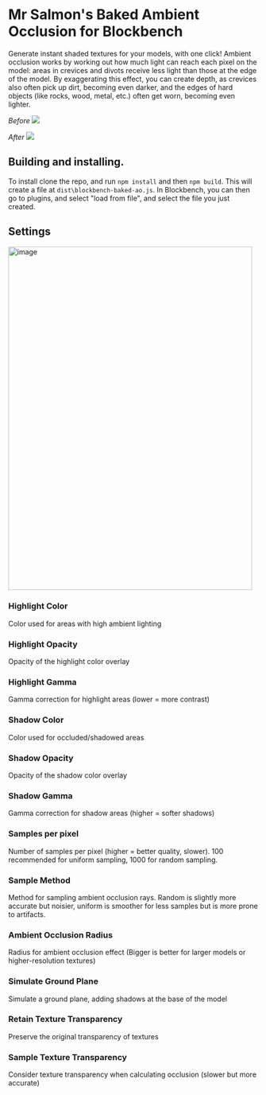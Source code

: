 # Mr Salmon's Baked Ambient Occlusion for Blockbench

Generate instant shaded textures for your models, with one click! Ambient occlusion works by working out how much light can reach each pixel on the model: areas in crevices and divots receive less light than those at the edge of the model. By exaggerating this effect, you can create depth, as crevices also often pick up dirt, becoming even darker, and the edges of hard objects (like rocks, wood, metal, etc.) often get worn, becoming even lighter.

*Before*
![](https://github.com/kaisalmon/MrsSalmonsBlockbenchBakedAmbientOcclusion/blob/main/examples/BenchFlat.gif)

*After*
![](https://github.com/kaisalmon/MrsSalmonsBlockbenchBakedAmbientOcclusion/blob/main/examples/Bench.gif)

## Building and installing.

To install clone the repo, and run `npm install` and then `npm build`. This will create a file at `dist\blockbench-baked-ao.js`. In Blockbench, you can then go to plugins, and select "load from file", and select the file you just created.

## Settings
<img width="491" height="691" alt="image" src="https://github.com/user-attachments/assets/ba7175f1-db3d-4819-8847-5563d741502b" />

### **Highlight Color**
Color used for areas with high ambient lighting

### **Highlight Opacity** 
Opacity of the highlight color overlay

### **Highlight Gamma**
Gamma correction for highlight areas (lower = more contrast)

### **Shadow Color**
Color used for occluded/shadowed areas

### **Shadow Opacity**
Opacity of the shadow color overlay

### **Shadow Gamma**
Gamma correction for shadow areas (higher = softer shadows)

### **Samples per pixel**
Number of samples per pixel (higher = better quality, slower). 100 recommended for uniform sampling, 1000 for random sampling.

### **Sample Method**
Method for sampling ambient occlusion rays. Random is slightly more accurate but noisier, uniform is smoother for less samples but is more prone to artifacts.

### **Ambient Occlusion Radius**
Radius for ambient occlusion effect (Bigger is better for larger models or higher-resolution textures)

### **Simulate Ground Plane**
Simulate a ground plane, adding shadows at the base of the model

### **Retain Texture Transparency**
Preserve the original transparency of textures

### **Sample Texture Transparency**
Consider texture transparency when calculating occlusion (slower but more accurate)
